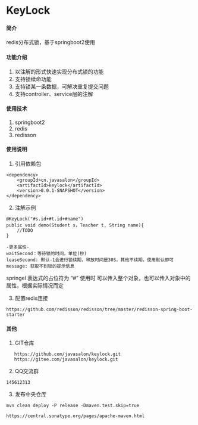 # KeyLock

#### 简介

redis分布式锁，基于springboot2使用

#### 功能介绍
1. 以注解的形式快速实现分布式锁的功能
2. 支持锁续命功能
3. 支持锁某一条数据，可解决重复提交问题
4. 支持controller、service层的注解

#### 使用技术
1. springboot2
2. redis
3. redisson

#### 使用说明

1. 引用依赖包
```
<dependency>
    <groupId>cn.javasalon</groupId>
    <artifactId>keylock</artifactId>
    <version>0.0.1-SNAPSHOT</version>
</dependency>    
```   
2. 注解示例
```
@KeyLock("#s.id+#t.id+#name")
public void demo(Student s，Teacher t, String name){
    //TODO
}

-更多属性-
waitSecond：等待锁的时间，单位(秒)
leaseSecond: 默认-1会进行锁续期，释放时间是30S，其他不续期，使用默认即可
message: 获取不到锁的提示信息
```
springel 表达式的占位符为 “#” 使用时 可以传入整个对象，也可以传入对象中的属性，根据实际情况而定   

3. 配置redis连接
```
https://github.com/redisson/redisson/tree/master/redisson-spring-boot-starter
```

#### 其他
1. GIT仓库
``` 
   https://github.com/javasalon/keylock.git
   https://gitee.com/javasalon/keylock.git
```    
2. QQ交流群
```
145612313
```   
3. 发布中央仓库
```
mvn clean deploy -P release -Dmaven.test.skip=true

https://central.sonatype.org/pages/apache-maven.html

